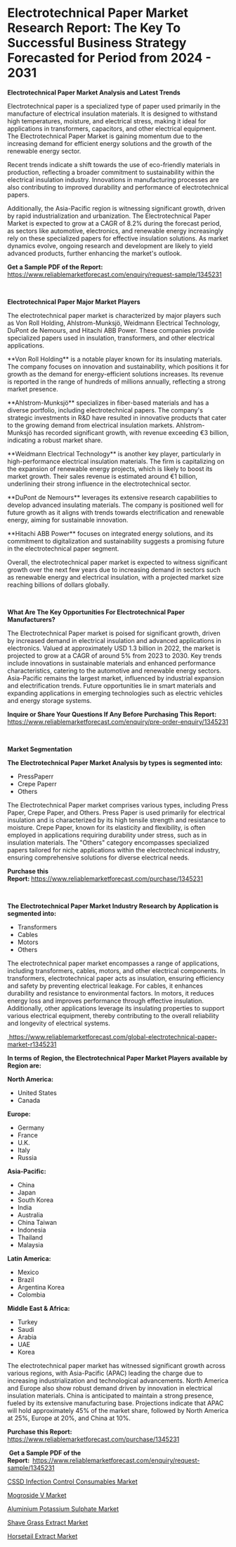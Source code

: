 <p><h1>Electrotechnical Paper Market Research Report: The Key To Successful Business Strategy Forecasted for Period from 2024 - 2031</h1></p><p><strong>Electrotechnical Paper Market Analysis and Latest Trends</strong></p>
<p><p>Electrotechnical paper is a specialized type of paper used primarily in the manufacture of electrical insulation materials. It is designed to withstand high temperatures, moisture, and electrical stress, making it ideal for applications in transformers, capacitors, and other electrical equipment. The Electrotechnical Paper Market is gaining momentum due to the increasing demand for efficient energy solutions and the growth of the renewable energy sector. </p><p>Recent trends indicate a shift towards the use of eco-friendly materials in production, reflecting a broader commitment to sustainability within the electrical insulation industry. Innovations in manufacturing processes are also contributing to improved durability and performance of electrotechnical papers. </p><p>Additionally, the Asia-Pacific region is witnessing significant growth, driven by rapid industrialization and urbanization. The Electrotechnical Paper Market is expected to grow at a CAGR of 8.2% during the forecast period, as sectors like automotive, electronics, and renewable energy increasingly rely on these specialized papers for effective insulation solutions. As market dynamics evolve, ongoing research and development are likely to yield advanced products, further enhancing the market's outlook.</p></p>
<p><strong>Get a Sample PDF of the Report:&nbsp;</strong> <a href="https://www.reliablemarketforecast.com/enquiry/request-sample/1345231?utm_campaign=1134&utm_medium=2&utm_source=Github&utm_content=ia&utm_term=09112024&utm_id=electrotechnical-paper">https://www.reliablemarketforecast.com/enquiry/request-sample/1345231</a></p>
<p>&nbsp;</p>
<p><strong>Electrotechnical Paper Major Market Players</strong></p>
<p><p>The electrotechnical paper market is characterized by major players such as Von Roll Holding, Ahlstrom-Munksjö, Weidmann Electrical Technology, DuPont de Nemours, and Hitachi ABB Power. These companies provide specialized papers used in insulation, transformers, and other electrical applications.</p><p>**Von Roll Holding** is a notable player known for its insulating materials. The company focuses on innovation and sustainability, which positions it for growth as the demand for energy-efficient solutions increases. Its revenue is reported in the range of hundreds of millions annually, reflecting a strong market presence.</p><p>**Ahlstrom-Munksjö** specializes in fiber-based materials and has a diverse portfolio, including electrotechnical papers. The company's strategic investments in R&D have resulted in innovative products that cater to the growing demand from electrical insulation markets. Ahlstrom-Munksjö has recorded significant growth, with revenue exceeding €3 billion, indicating a robust market share.</p><p>**Weidmann Electrical Technology** is another key player, particularly in high-performance electrical insulation materials. The firm is capitalizing on the expansion of renewable energy projects, which is likely to boost its market growth. Their sales revenue is estimated around €1 billion, underlining their strong influence in the electrotechnical sector.</p><p>**DuPont de Nemours** leverages its extensive research capabilities to develop advanced insulating materials. The company is positioned well for future growth as it aligns with trends towards electrification and renewable energy, aiming for sustainable innovation.</p><p>**Hitachi ABB Power** focuses on integrated energy solutions, and its commitment to digitalization and sustainability suggests a promising future in the electrotechnical paper segment.</p><p>Overall, the electrotechnical paper market is expected to witness significant growth over the next few years due to increasing demand in sectors such as renewable energy and electrical insulation, with a projected market size reaching billions of dollars globally.</p></p>
<p>&nbsp;</p>
<p><strong>What Are The Key Opportunities For Electrotechnical Paper Manufacturers?</strong></p>
<p><p>The Electrotechnical Paper market is poised for significant growth, driven by increased demand in electrical insulation and advanced applications in electronics. Valued at approximately USD 1.3 billion in 2022, the market is projected to grow at a CAGR of around 5% from 2023 to 2030. Key trends include innovations in sustainable materials and enhanced performance characteristics, catering to the automotive and renewable energy sectors. Asia-Pacific remains the largest market, influenced by industrial expansion and electrification trends. Future opportunities lie in smart materials and expanding applications in emerging technologies such as electric vehicles and energy storage systems.</p></p>
<p><strong>Inquire or Share Your Questions If Any Before Purchasing This Report:</strong> <a href="https://www.reliablemarketforecast.com/enquiry/pre-order-enquiry/1345231?utm_campaign=1134&utm_medium=2&utm_source=Github&utm_content=ia&utm_term=09112024&utm_id=electrotechnical-paper">https://www.reliablemarketforecast.com/enquiry/pre-order-enquiry/1345231</a></p>
<p>&nbsp;</p>
<p><strong>Market Segmentation</strong></p>
<p><strong>The Electrotechnical Paper Market Analysis by types is segmented into:</strong></p>
<p><ul><li>PressPaperr</li><li>Crepe Paperr</li><li>Others</li></ul></p>
<p><p>The Electrotechnical Paper market comprises various types, including Press Paper, Crepe Paper, and Others. Press Paper is used primarily for electrical insulation and is characterized by its high tensile strength and resistance to moisture. Crepe Paper, known for its elasticity and flexibility, is often employed in applications requiring durability under stress, such as in insulation materials. The "Others" category encompasses specialized papers tailored for niche applications within the electrotechnical industry, ensuring comprehensive solutions for diverse electrical needs.</p></p>
<p><strong>Purchase this Report:&nbsp;</strong><a href="https://www.reliablemarketforecast.com/purchase/1345231?utm_campaign=1134&utm_medium=2&utm_source=Github&utm_content=ia&utm_term=09112024&utm_id=electrotechnical-paper">https://www.reliablemarketforecast.com/purchase/1345231</a></p>
<p>&nbsp;</p>
<p><strong>The Electrotechnical Paper Market Industry Research by Application is segmented into:</strong></p>
<p><ul><li>Transformers</li><li>Cables</li><li>Motors</li><li>Others</li></ul></p>
<p><p>The electrotechnical paper market encompasses a range of applications, including transformers, cables, motors, and other electrical components. In transformers, electrotechnical paper acts as insulation, ensuring efficiency and safety by preventing electrical leakage. For cables, it enhances durability and resistance to environmental factors. In motors, it reduces energy loss and improves performance through effective insulation. Additionally, other applications leverage its insulating properties to support various electrical equipment, thereby contributing to the overall reliability and longevity of electrical systems.</p></p>
<p><a href="https://www.reliablemarketforecast.com/global-electrotechnical-paper-market-r1345231?utm_campaign=1134&utm_medium=2&utm_source=Github&utm_content=ia&utm_term=09112024&utm_id=electrotechnical-paper">&nbsp;https://www.reliablemarketforecast.com/global-electrotechnical-paper-market-r1345231</a></p>
<p><strong>In terms of Region, the Electrotechnical Paper Market Players available by Region are:</strong></p>
<p>
    <p> <strong> North America: </strong>
        <ul>
            <li>United States</li>
            <li>Canada</li>
        </ul>
        </p> 
    <p> <strong> Europe: </strong>
        <ul>
            <li>Germany</li>
            <li>France</li>
            <li>U.K.</li>
            <li>Italy</li>
            <li>Russia</li>
        </ul>
        </p> 
    <p> <strong> Asia-Pacific: </strong>
        <ul>
            <li>China</li>
            <li>Japan</li>
            <li>South Korea</li>
            <li>India</li>
            <li>Australia</li>
            <li>China Taiwan</li>
            <li>Indonesia</li>
            <li>Thailand</li>
            <li>Malaysia</li>
        </ul>
        </p> 
    <p> <strong> Latin America: </strong>
        <ul>
            <li>Mexico</li>
            <li>Brazil</li>
            <li>Argentina Korea</li>
            <li>Colombia</li>
        </ul>
        </p> 
    <p> <strong> Middle East & Africa: </strong>
        <ul>
            <li>Turkey</li>
            <li>Saudi</li>
            <li>Arabia</li>
            <li>UAE</li>
            <li>Korea</li>
        </ul>
    </p>
    </p>
<p><p>The electrotechnical paper market has witnessed significant growth across various regions, with Asia-Pacific (APAC) leading the charge due to increasing industrialization and technological advancements. North America and Europe also show robust demand driven by innovation in electrical insulation materials. China is anticipated to maintain a strong presence, fueled by its extensive manufacturing base. Projections indicate that APAC will hold approximately 45% of the market share, followed by North America at 25%, Europe at 20%, and China at 10%.</p></p>
<p><strong>Purchase this Report: </strong><a href="https://www.reliablemarketforecast.com/purchase/1345231?utm_campaign=1134&utm_medium=2&utm_source=Github&utm_content=ia&utm_term=09112024&utm_id=electrotechnical-paper">https://www.reliablemarketforecast.com/purchase/1345231</a></p>
<p>&nbsp;<strong>Get a Sample PDF of the Report:&nbsp;&nbsp;</strong><a href="https://www.reliablemarketforecast.com/enquiry/request-sample/1345231?utm_campaign=1134&utm_medium=2&utm_source=Github&utm_content=ia&utm_term=09112024&utm_id=electrotechnical-paper">https://www.reliablemarketforecast.com/enquiry/request-sample/1345231</a></p>
<p><strong></strong></p>
<p><p><a href="https://issuu.com/reportprime-2/docs/cssd-infection-control-consumables-_30d90ab2f10988?utm_campaign=1134&utm_medium=2&utm_source=Github&utm_content=ia&utm_term=09112024&utm_id=electrotechnical-paper">CSSD Infection Control Consumables Market</a></p><p><a href="https://github.com/mosmentrcqn/Market-Research-Report-List-1/blob/main/mogroside-v-market.md?utm_campaign=1134&utm_medium=2&utm_source=Github&utm_content=ia&utm_term=09112024&utm_id=electrotechnical-paper">Mogroside V Market</a></p><p><a href="https://github.com/BryceTownsendr/Market-Research-Report-List-7/blob/main/aluminium-potassium-sulphate-market.md?utm_campaign=1134&utm_medium=2&utm_source=Github&utm_content=ia&utm_term=09112024&utm_id=electrotechnical-paper">Aluminium Potassium Sulphate Market</a></p><p><a href="https://github.com/karolinec5dqui/Market-Research-Report-List-1/blob/main/shave-grass-extract-market.md?utm_campaign=1134&utm_medium=2&utm_source=Github&utm_content=ia&utm_term=09112024&utm_id=electrotechnical-paper">Shave Grass Extract Market</a></p><p><a href="https://github.com/malika4dt4reta/Market-Research-Report-List-1/blob/main/horsetail-extract-market.md?utm_campaign=1134&utm_medium=2&utm_source=Github&utm_content=ia&utm_term=09112024&utm_id=electrotechnical-paper">Horsetail Extract Market</a></p></p>